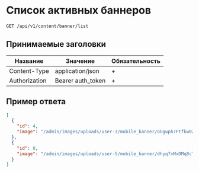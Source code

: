 Список активных баннеров
===============================

`GET /api/v1/content/banner/list`

## Принимаемые заголовки

| Название           | Значение             | Обязательность |
|--------------------|----------------------|----------------|
| Content-Type       | application/json     | +              |
| Authorization      | Bearer auth_token    | +              |


Пример ответа
-------------

```json
[
  {
    "id": 4,
    "image": "/admin/images/uploads/user-3/mobile_banner/oGgwph7Ftfkw0Ze0wQPvRpQ8yI5XSYRb.jpg"
  },
  {
    "id": 8,
    "image": "/admin/images/uploads/user-5/mobile_banner/dhyq7xMxDMq8cTzRmWVSuHZG-mZXOD-_.jpg"
  }
]
```